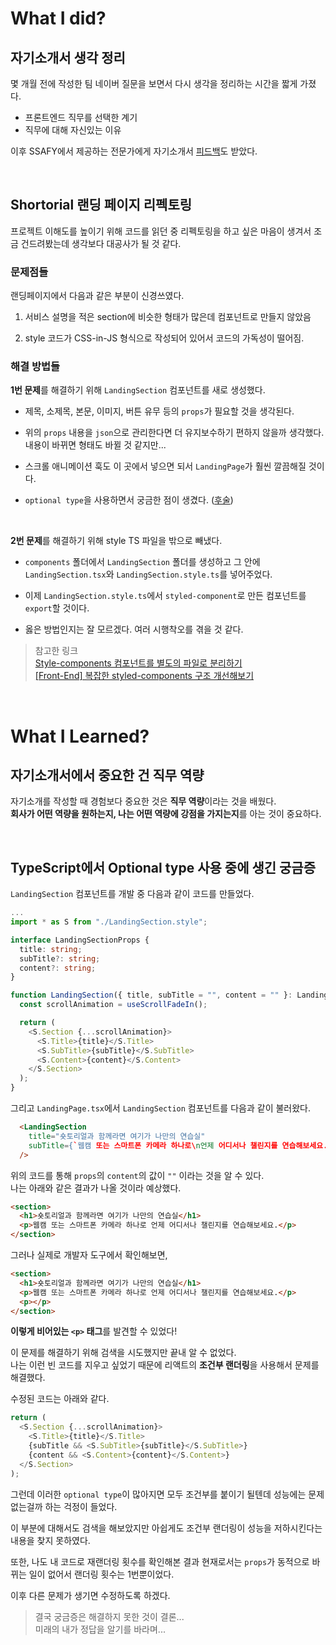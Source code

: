# What I did?

## 자기소개서 생각 정리

몇 개월 전에 작성한 팀 네이버 질문을 보면서 다시 생각을 정리하는 시간을 짧게 가졌다.

- 프론트엔드 직무를 선택한 계기
- 직무에 대해 자신있는 이유

이후 SSAFY에서 제공하는 전문가에게 자기소개서 [피드백](#자기소개서에서-중요한-건-직무-역량)도 받았다.

<br/>

## Shortorial 랜딩 페이지 리펙토링

프로젝트 이해도를 높이기 위해 코드를 읽던 중 리펙토링을 하고 싶은 마음이 생겨서 조금 건드려봤는데 생각보다 대공사가 될 것 같다.

### 문제점들

랜딩페이지에서 다음과 같은 부분이 신경쓰였다.

1.  서비스 설명을 적은 section에 비슷한 형태가 많은데 컴포넌트로 만들지 않았음

2.  style 코드가 CSS-in-JS 형식으로 작성되어 있어서 코드의 가독성이 떨어짐.

### 해결 방법들

**1번 문제**를 해결하기 위해 `LandingSection` 컴포넌트를 새로 생성했다.

- 제목, 소제목, 본문, 이미지, 버튼 유무 등의 `props`가 필요할 것을 생각된다.

- 위의 `props` 내용을 `json`으로 관리한다면 더 유지보수하기 편하지 않을까 생각했다. 내용이 바뀌면 형태도 바뀔 것 같지만...

- 스크롤 애니메이션 훅도 이 곳에서 넣으면 되서 `LandingPage`가 훨씬 깔끔해질 것이다.

- `optional type`을 사용하면서 궁금한 점이 생겼다. ([후술](#typescript에서-optional-type-사용-중에-생긴-궁금증))

<br/>

**2번 문제**를 해결하기 위해 style TS 파일을 밖으로 빼냈다.

- `components` 폴더에서 `LandingSection` 폴더를 생성하고 그 안에 `LandingSection.tsx`와 `LandingSection.style.ts`를 넣어주었다.
- 이제 `LandingSection.style.ts`에서 `styled-component`로 만든 컴포넌트를 `export`할 것이다.

- 옳은 방법인지는 잘 모르겠다. 여러 시행착오를 겪을 것 같다.

> 참고한 링크  
> [Style-components 컴포넌트를 별도의 파일로 분리하기](https://githws.github.io/til/styled-components-separation-copy/)  
> [[Front-End] 복잡한 styled-components 구조 개선해보기](https://velog.io/@hayoung474/Front-End-%EB%B3%B5%EC%9E%A1%ED%95%9C-styled-components-%EA%B5%AC%EC%A1%B0-%EA%B0%9C%EC%84%A0%ED%95%B4%EB%B3%B4%EA%B8%B0)

<br/>

# What I Learned?

## 자기소개서에서 중요한 건 직무 역량

자기소개를 작성할 때 경험보다 중요한 것은 **직무 역량**이라는 것을 배웠다.  
**회사가 어떤 역량을 원하는지, 나는 어떤 역량에 강점을 가지는지**를 아는 것이 중요하다.

<br/>

## TypeScript에서 Optional type 사용 중에 생긴 궁금증

`LandingSection` 컴포넌트를 개발 중 다음과 같이 코드를 만들었다.

```typescript
...
import * as S from "./LandingSection.style";

interface LandingSectionProps {
  title: string;
  subTitle?: string;
  content?: string;
}

function LandingSection({ title, subTitle = "", content = "" }: LandingSectionProps) {
  const scrollAnimation = useScrollFadeIn();

  return (
    <S.Section {...scrollAnimation}>
      <S.Title>{title}</S.Title>
      <S.SubTitle>{subTitle}</S.SubTitle>
      <S.Content>{content}</S.Content>
    </S.Section>
  );
}
```

그리고 `LandingPage.tsx`에서 `LandingSection` 컴포넌트를 다음과 같이 불러왔다.

```HTML
  <LandingSection
    title="숏토리얼과 함께라면 여기가 나만의 연습실"
    subTitle={`웹캠 또는 스마트폰 카메라 하나로\n언제 어디서나 챌린지를 연습해보세요.`}
  />
```

위의 코드를 통해 `props`의 `content`의 값이 `""` 이라는 것을 알 수 있다.  
나는 아래와 같은 결과가 나올 것이라 예상했다.

```HTML
<section>
  <h1>숏토리얼과 함께라면 여기가 나만의 연습실</h1>
  <p>웹캠 또는 스마트폰 카메라 하나로 언제 어디서나 챌린지를 연습해보세요.</p>
</section>
```

그러나 실제로 개발자 도구에서 확인해보면,

```HTML
<section>
  <h1>숏토리얼과 함께라면 여기가 나만의 연습실</h1>
  <p>웹캠 또는 스마트폰 카메라 하나로 언제 어디서나 챌린지를 연습해보세요.</p>
  <p></p>
</section>
```

**이렇게 비어있는 `<p>` 태그**를 발견할 수 있었다!

이 문제를 해결하기 위해 검색을 시도했지만 끝내 알 수 없었다.  
나는 이런 빈 코드를 지우고 싶었기 때문에 리액트의 **조건부 랜더링**을 사용해서 문제를 해결했다.

수정된 코드는 아래와 같다.

```typescript
return (
  <S.Section {...scrollAnimation}>
    <S.Title>{title}</S.Title>
    {subTitle && <S.SubTitle>{subTitle}</S.SubTitle>}
    {content && <S.Content>{content}</S.Content>}
  </S.Section>
);
```

그런데 이러한 `optional type`이 많아지면 모두 조건부를 붙이기 될텐데 성능에는 문제 없는걸까 하는 걱정이 들었다.

이 부분에 대해서도 검색을 해보았지만 아쉽게도 조건부 랜더링이 성능을 저하시킨다는 내용을 찾지 못하였다.

또한, 나도 내 코드로 재랜더링 횟수를 확인해본 결과 현재로서는 `props`가 동적으로 바뀌는 일이 없어서 랜더링 횟수는 1번뿐이었다.

이후 다른 문제가 생기면 수정하도록 하겠다.

> 결국 궁금증은 해결하지 못한 것이 결론...  
> 미래의 내가 정답을 알기를 바라며...
